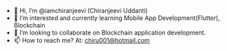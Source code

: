 - 👋 Hi, I’m @iamchiranjeevi (Chiranjeevi Uddanti)
- 🌱 I’m interested and currently learning Mobile App Development(Flutter), Blockchain
- 💞️ I’m looking to collaborate on Blockchain application development. 
- 📫 How to reach me? At: chiru001@hotmail.com

<!---
iamchiranjeevi/iamchiranjeevi is a ✨ special ✨ repository because its `README.md` (this file) appears on your GitHub profile.
You can click the Preview link to take a look at your changes.
--->
